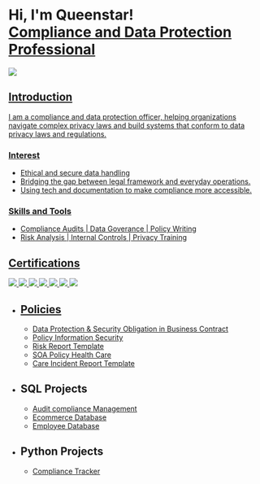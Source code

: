 <h1>Hi, I'm Queenstar! <br/><a href="https://github.com/Queenstar1"</a> Compliance and Data Protection Professional</a></h1>
<a href="https://www.linkedin.com/in/queenstar-mante-bonsra-4a00551a4/"><img src= "https://img.shields.io/badge/-LinkedIn-0072b1?&style=for-the-badge&logo=linkedin&logoColor=white"/>

 <h2>Introduction</h2>

I am a compliance and data protection officer, helping organizations navigate complex privacy laws and build systems that conform to data privacy laws and regulations.

### Interest
 - Ethical and secure data handling
 - Bridging the gap between legal framework and everyday operations.
 - Using tech and documentation to make compliance more accessible.

### Skills and Tools
- Compliance Audits | Data Goverance | Policy Writing
- Risk Analysis | Internal Controls | Privacy Training
  

<h2>Certifications</h2>
<div>
<img src= "https://img.shields.io/badge/PrivacyOps%20CERTIFIED-0078D4?style=for-the-badge&logo=vercel&logoColor=white"/>
<img src= "https://img.shields.io/badge/One%20Trust%20Certified%20Tech%20Risk%20%26%20Compliance%20Management-28a745?style=for-the-badge&logo=trustpilot&logoColor=white"/>
<img src= "https://img.shields.io/badge/OneTrust%20Privacy%20Management%20Professional-28a745?style=for-the-badge&logo=trustpilot&logoColor=white"/>
<img src= "https://img.shields.io/badge/OneTrust%20Third%20Party%20Risk%20Management%20Professional-28a745?style=for-the-badge&logo=trustpilot&logoColor=white"/>
<img src= "https://img.shields.io/badge/Qualys%20Certified%20Specialist%3A%20PCI%20COMPLIANCE-e3342f?style=for-the-badge&logo=qualys&logoColor=white"/>
<img src= "https://img.shields.io/badge/OneTrust%20PIA%20%26%20DPIA%20Automation%20Expert-28a745?style=for-the-badge&logo=trustpilot&logoColor=white"/>
<img src= "https://img.shields.io/badge/Coursera%20Cybersecurity%20Risk%20Management%20Framework%20Specialization-0056D2?style=for-the-badge&logo=coursera&logoColor=white"/>

</div>

- <h2>Policies </h2>

  - <a href="https://github.com/Queenstar1/Data-Protection-and-Security-in-Business-Contract-">  Data Protection & Security Obligation in Business Contract</a>     
  - <a href="https://github.com/Queenstar1/Policy-Information-Security"> Policy Information Security</a>
  - <a href="https://github.com/Queenstar1/-Risk-Report-/tree/main">Risk Report Template</a>
  - <a href="https://github.com/Queenstar1/SOA-Policy-Health-Care">SOA Policy Health Care</a>
  - <a href="https://github.com/Queenstar1/Care-Incident-Template/tree/main">Care Incident Report Template</a>

 - <h2>SQL Projects </h2> 
  
   -  <a href="https://github.com/Queenstar1/Audit-Compliance-Management/tree/main"> Audit compliance Management</a> 
   - <a href="https://github.com/Queenstar1/EcommerceDB"> Ecommerce Database</a>
   - <a href="https://github.com/Queenstar1/Employee-Database"> Employee Database</a>


- <h2>Python Projects</h2>

  - <a href="https://github.com/Queenstar1/Compliance-Tracking-Sysytem"> Compliance Tracker </a>
  
<!--
**Queenstar1/Queenstar1** is a ✨ _special_ ✨ repository because its `README.md` (this file) appears on your GitHub profile.

Here are some ideas to get you started:

- 🔭 I’m currently working on ...
- 🌱 I’m currently learning ...
- 👯 I’m looking to collaborate on ...
- 🤔 I’m looking for help with ...
- 💬 Ask me about ...
- 📫 How to reach me: ...
- 😄 Pronouns: ...
- ⚡ Fun fact: ...
-->
